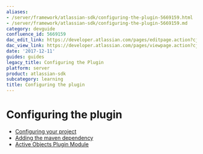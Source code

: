 ```yaml
---
aliases:
- /server/framework/atlassian-sdk/configuring-the-plugin-5669159.html
- /server/framework/atlassian-sdk/configuring-the-plugin-5669159.md
category: devguide
confluence_id: 5669159
dac_edit_link: https://developer.atlassian.com/pages/editpage.action?cjm=wozere&pageId=5669159
dac_view_link: https://developer.atlassian.com/pages/viewpage.action?cjm=wozere&pageId=5669159
date: '2017-12-11'
guides: guides
legacy_title: Configuring the Plugin
platform: server
product: atlassian-sdk
subcategory: learning
title: Configuring the plugin
---
```

# Configuring the plugin

-   [Configuring your project](/server/framework/atlassian-sdk/configuring-your-project)
-   [Adding the maven dependency](/server/framework/atlassian-sdk/adding-the-maven-dependency)
-   [Active Objects Plugin Module](/server/framework/atlassian-sdk/active-objects-plugin-module)






















































































































































































































































































































































































































